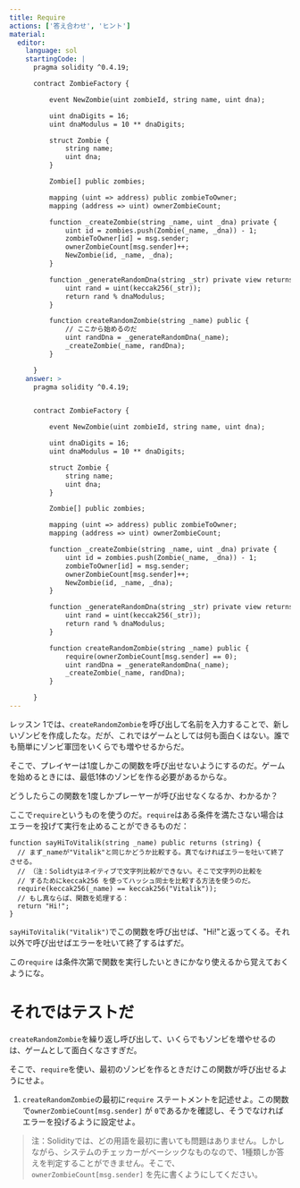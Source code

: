 ```yaml
---
title: Require
actions: ['答え合わせ', 'ヒント']
material:
  editor:
    language: sol
    startingCode: |
      pragma solidity ^0.4.19;

      contract ZombieFactory {

          event NewZombie(uint zombieId, string name, uint dna);

          uint dnaDigits = 16;
          uint dnaModulus = 10 ** dnaDigits;

          struct Zombie {
              string name;
              uint dna;
          }

          Zombie[] public zombies;

          mapping (uint => address) public zombieToOwner;
          mapping (address => uint) ownerZombieCount;

          function _createZombie(string _name, uint _dna) private {
              uint id = zombies.push(Zombie(_name, _dna)) - 1;
              zombieToOwner[id] = msg.sender;
              ownerZombieCount[msg.sender]++;
              NewZombie(id, _name, _dna);
          }

          function _generateRandomDna(string _str) private view returns (uint) {
              uint rand = uint(keccak256(_str));
              return rand % dnaModulus;
          }

          function createRandomZombie(string _name) public {
              // ここから始めるのだ
              uint randDna = _generateRandomDna(_name);
              _createZombie(_name, randDna);
          }

      }
    answer: >
      pragma solidity ^0.4.19;


      contract ZombieFactory {

          event NewZombie(uint zombieId, string name, uint dna);

          uint dnaDigits = 16;
          uint dnaModulus = 10 ** dnaDigits;

          struct Zombie {
              string name;
              uint dna;
          }

          Zombie[] public zombies;

          mapping (uint => address) public zombieToOwner;
          mapping (address => uint) ownerZombieCount;

          function _createZombie(string _name, uint _dna) private {
              uint id = zombies.push(Zombie(_name, _dna)) - 1;
              zombieToOwner[id] = msg.sender;
              ownerZombieCount[msg.sender]++;
              NewZombie(id, _name, _dna);
          }

          function _generateRandomDna(string _str) private view returns (uint) {
              uint rand = uint(keccak256(_str));
              return rand % dnaModulus;
          }

          function createRandomZombie(string _name) public {
              require(ownerZombieCount[msg.sender] == 0);
              uint randDna = _generateRandomDna(_name);
              _createZombie(_name, randDna);
          }

      }
---
```


レッスン 1では、`createRandomZombie`を呼び出して名前を入力することで、新しいゾンビを作成したな。だが、これではゲームとしては何も面白くはない。誰でも簡単にゾンビ軍団をいくらでも増やせるからだ。

そこで、プレイヤーは1度しかこの関数を呼び出せないようにするのだ。ゲームを始めるときには、最低1体のゾンビを作る必要があるからな。

どうしたらこの関数を1度しかプレーヤーが呼び出せなくなるか、わかるか？

ここで`require`というものを使うのだ。`require`はある条件を満たさない場合はエラーを投げて実行を止めることができるものだ：

```
function sayHiToVitalik(string _name) public returns (string) {
  // まず_nameが"Vitalik"と同じかどうか比較する。真でなければエラーを吐いて終了させる。
  // （注：Solidtyはネイティブで文字列比較ができない。そこで文字列の比較を
  // するためにkeccak256 を使ってハッシュ同士を比較する方法を使うのだ。
  require(keccak256(_name) == keccak256("Vitalik"));
  // もし真ならば、関数を処理する：
  return "Hi!";
}
```

`sayHiToVitalik("Vitalik")`でこの関数を呼び出せば、"Hi!"と返ってくる。それ以外で呼び出せばエラーを吐いて終了するはずだ。

この`require` は条件次第で関数を実行したいときにかなり使えるから覚えておくようにな。

# それではテストだ

`createRandomZombie`を繰り返し呼び出して、いくらでもゾンビを増やせるのは、ゲームとして面白くなさすぎだ。

そこで、`require`を使い、最初のゾンビを作るときだけこの関数が呼び出せるようにせよ。

1. `createRandomZombie`の最初に`require` ステートメントを記述せよ。この関数で`ownerZombieCount[msg.sender]` が `0`であるかを確認し、そうでなければエラーを投げるように設定せよ。

>注：Solidityでは、どの用語を最初に書いても問題はありません。しかしながら、システムのチェッカーがベーシックなものなので、1種類しか答えを判定することができません。そこで、`ownerZombieCount[msg.sender]` を先に書くようにしてください。

